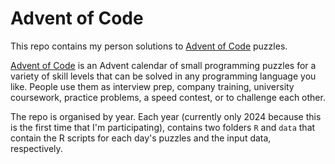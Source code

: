 # Advent of Code

This repo contains my person solutions to [Advent of Code](https://adventofcode.com/2024/about) puzzles. 

[Advent of Code](https://adventofcode.com/2024/about) is an Advent calendar of small programming puzzles for a variety of skill levels that can be solved in any programming language you like. People use them as interview prep, company training, university coursework, practice problems, a speed contest, or to challenge each other.

The repo is organised by year. Each year (currently only 2024 because this is the first time that I'm participating), contains two folders `R` and `data` that contain the R scripts for each day's puzzles and the input data, respectively.

